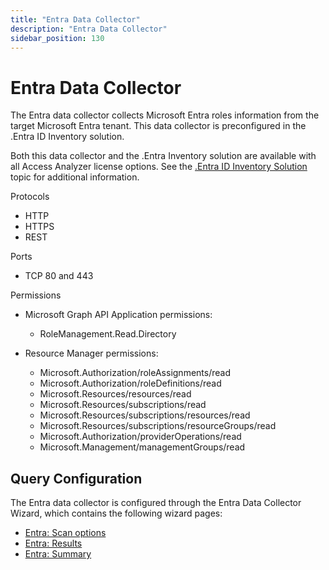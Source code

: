 ```yaml
---
title: "Entra Data Collector"
description: "Entra Data Collector"
sidebar_position: 130
---
```


# Entra Data Collector

The Entra data collector collects Microsoft Entra roles information from the target Microsoft Entra
tenant. This data collector is preconfigured in the .Entra ID Inventory solution.

Both this data collector and the .Entra Inventory solution are available with all Access Analyzer
license options. See the
[.Entra ID Inventory Solution](/docs/accessanalyzer/12.0/solutions/entraidinventory/overview.md) topic for additional
information.

Protocols

- HTTP
- HTTPS
- REST

Ports

- TCP 80 and 443

Permissions

- Microsoft Graph API Application permissions:

    - RoleManagement.Read.Directory

- Resource Manager permissions:

    - Microsoft.Authorization/roleAssignments/read
    - Microsoft.Authorization/roleDefinitions/read
    - Microsoft.Resources/resources/read
    - Microsoft.Resources/subscriptions/read
    - Microsoft.Resources/subscriptions/resources/read
    - Microsoft.Resources/subscriptions/resourceGroups/read
    - Microsoft.Authorization/providerOperations/read
    - Microsoft.Management/managementGroups/read

## Query Configuration

The Entra data collector is configured through the Entra Data Collector Wizard, which contains the
following wizard pages:

- [Entra: Scan options](/docs/accessanalyzer/12.0/admin/datacollector/entra/options.md)
- [Entra: Results](/docs/accessanalyzer/12.0/admin/datacollector/entra/results.md)
- [Entra: Summary](/docs/accessanalyzer/12.0/admin/datacollector/entra/summary.md)
